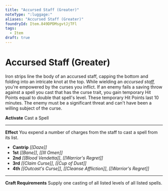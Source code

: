 ```yaml
---
title: "Accursed Staff (Greater)"
noteType: ":luggage:"
aliases: "Accursed Staff (Greater)"
foundryId: Item.849DPDMsgvtJjTFl
tags:
  - Item
draft: true
---
```


# Accursed Staff (Greater)

Iron strips line the body of an accursed staff, capping the bottom and folding into an intricate knot at the top. While wielding an _accursed staff,_ you're empowered by the curses you inflict. If an enemy fails a saving throw against a spell you cast that has the curse trait, you gain temporary Hit Points equal to double that spell's level. These temporary Hit Points last 10 minutes. The enemy must be a significant threat and can't have been a willing subject of the curse.

**Activate** Cast a Spell

* * *

**Effect** You expend a number of charges from the staff to cast a spell from its list.

*   **Cantrip** _[[Daze]]_
*   **1st** _[[Bane]]_, _[[Ill Omen]]_
*   **2nd** _[[Blood Vendetta]]_, _[[Warrior's Regret]]_
*   **3rd** _[[Claim Curse]]_, _[[Cup of Dust]]_
*   **4th** _[[Outcast's Curse]]_, _[[Cleanse Affliction]]_, _[[Warrior's Regret]]_

* * *

**Craft Requirements** Supply one casting of all listed levels of all listed spells.
